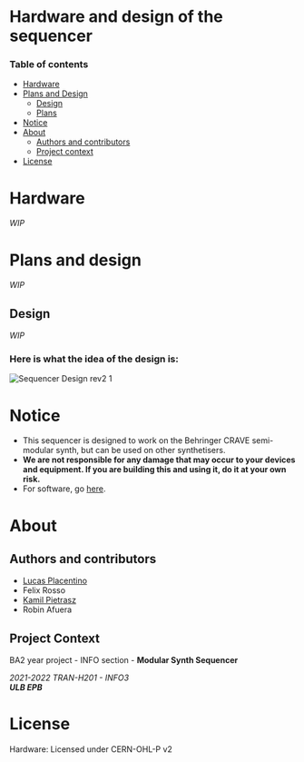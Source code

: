 # Hardware and design of the sequencer

### Table of contents

<!--ts-->
   * [Hardware](#hardware)
   * [Plans and Design](#plans-and-design)
      * [Design](#design)
      * [Plans](plans)
   * [Notice](#notice)
   * [About](#about)
      * [Authors and contributors](#authors-and-contributors)
      * [Project context](#project-context)
   * [License](#license)
<!--te-->


# Hardware
*WIP*

# Plans and design
*WIP*
## Design
*WIP*
### Here is what the idea of the design is:
![Sequencer Design rev2 1](https://user-images.githubusercontent.com/23436953/154850474-aaf32eb7-b44f-4970-b82d-26ea91712338.png)


# Notice

- This sequencer is designed to work on the Behringer CRAVE semi-modular synth, but can be used on other synthetisers.
- **We are not responsible for any damage that may occur to your devices and equipment. If you are building this and using it, do it at your own risk.**
- For software, go [here](https://github.com/lucasplacentino/TRANH201INFO3-Sequencer/tree/main/code).

# About

## Authors and contributors
- [Lucas Placentino](https://github.com/lucasplacentino)
- Felix Rosso
- [Kamil Pietrasz](https://github.com/NexieSlowo)
- Robin Afuera

## Project Context
BA2 year project - INFO section - **Modular Synth Sequencer**

*2021-2022 TRAN-H201 - INFO3* <br>
***ULB EPB***


# License
Hardware: Licensed under CERN-OHL-P v2
